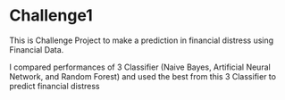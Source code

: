 # Challenge1
This is Challenge Project to make a prediction in financial distress using Financial Data.

I compared performances of 3 Classifier (Naive Bayes, Artificial Neural Network, and Random Forest) and used the best from this 3 Classifier to predict financial distress
